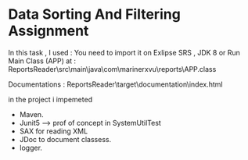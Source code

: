 # Data Sorting And Filtering Assignment 

In this task , I used :
You need to import it on Exlipse SRS , JDK 8
or Run Main Class (APP) at : ReportsReader\src\main\java\com\marinerxvu\reports\APP.class

Documentations : ReportsReader\target\documentation\index.html

in the project i impemeted 
- Maven.
- Junit5 --> prof of concept in SystemUtilTest
- SAX for reading XML
- JDoc to document classess.
- logger.
